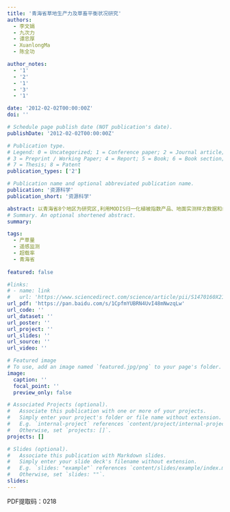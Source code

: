 ```yaml
---
title: '青海省草地生产力及草畜平衡状况研究'
authors:
  - 李文娟
  - 九次力
  - 谭忠厚
  - XuanlongMa
  - 陈全功

author_notes:
  - '1'
  - '2'
  - '1'
  - '3'
  - '1'

date: '2012-02-02T00:00:00Z'
doi: ''

# Schedule page publish date (NOT publication's date).
publishDate: '2012-02-02T00:00:00Z'

# Publication type.
# Legend: 0 = Uncategorized; 1 = Conference paper; 2 = Journal article;
# 3 = Preprint / Working Paper; 4 = Report; 5 = Book; 6 = Book section;
# 7 = Thesis; 8 = Patent
publication_types: ['2']

# Publication name and optional abbreviated publication name.
publication: '资源科学'
publication_short: '资源科学'

abstract: 以青海省8个地区为研究区,利用MODIS归一化植被指数产品、地面实测样方数据和统计资料,建立青海省天然草地资源产量估算模型以及各地区草畜平衡监测模型,对青海省各地区的天然草地产草量及超载状况进行分析。结果表明:①2007年全省天然草地产草量为12552.1×104t,其中以海北地区最高,占36.60%,最小的为西宁和海东地区,分别为1.40%和1.60%;②2007年全省天然草地超载最严重的是西宁、海东和海南,超载率均高于100%,未超载的地区是海北和海西;③考虑农业、林业等补饲因素后,计算得出海南地区超载最严重,超载率为181.30%;除海西和海北两地区外,其他地区的超载率相对于天然草地有所下降,但仍有较严重超载。因此,应当加大农业、林业等补饲,维持天然草地及地区畜牧业的有效、合理发展。
# Summary. An optional shortened abstract.
summary: 

tags:
  - 产草量
  - 遥感监测
  - 超载率
  - 青海省
  
featured: false

#links:
# - name: link
#   url: 'https://www.sciencedirect.com/science/article/pii/S1470160X21006658'
url_pdf: 'https://pan.baidu.com/s/1CpfmYUBRN4UvI48mNwzqLw'
url_code: ''
url_dataset: ''
url_poster: ''
url_project: ''
url_slides: ''
url_source: ''
url_video: ''

# Featured image
# To use, add an image named `featured.jpg/png` to your page's folder.
image:
  caption: ''
  focal_point: ''
  preview_only: false

# Associated Projects (optional).
#   Associate this publication with one or more of your projects.
#   Simply enter your project's folder or file name without extension.
#   E.g. `internal-project` references `content/project/internal-project/index.md`.
#   Otherwise, set `projects: []`.
projects: []

# Slides (optional).
#   Associate this publication with Markdown slides.
#   Simply enter your slide deck's filename without extension.
#   E.g. `slides: "example"` references `content/slides/example/index.md`.
#   Otherwise, set `slides: ""`.
slides:
---
```


PDF提取码：0218